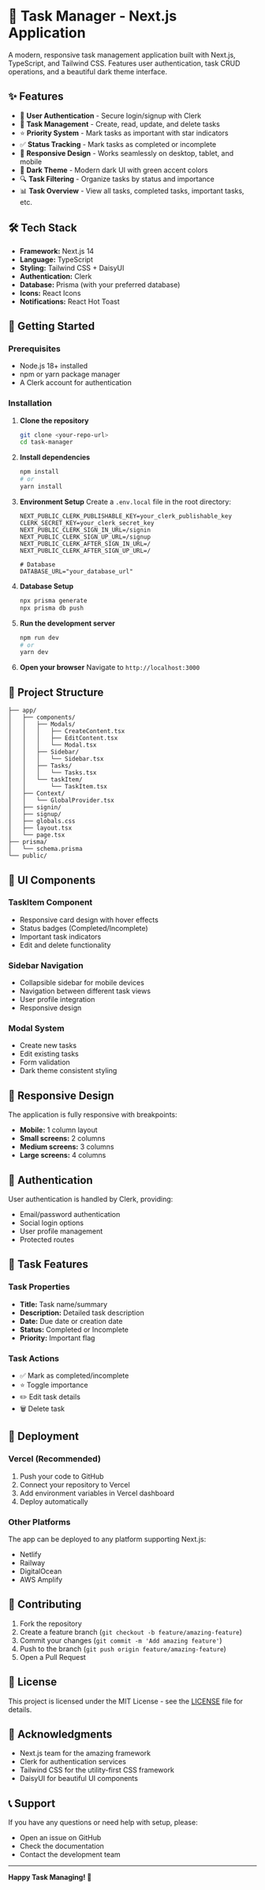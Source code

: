 # 🚀 Task Manager - Next.js Application

A modern, responsive task management application built with Next.js, TypeScript, and Tailwind CSS. Features user authentication, task CRUD operations, and a beautiful dark theme interface.

## ✨ Features

- 🔐 **User Authentication** - Secure login/signup with Clerk
- 📝 **Task Management** - Create, read, update, and delete tasks
- ⭐ **Priority System** - Mark tasks as important with star indicators
- ✅ **Status Tracking** - Mark tasks as completed or incomplete
- 📱 **Responsive Design** - Works seamlessly on desktop, tablet, and mobile
- 🌙 **Dark Theme** - Modern dark UI with green accent colors
- 🔍 **Task Filtering** - Organize tasks by status and importance
- 📊 **Task Overview** - View all tasks, completed tasks, important tasks, etc.

## 🛠️ Tech Stack

- **Framework:** Next.js 14
- **Language:** TypeScript
- **Styling:** Tailwind CSS + DaisyUI
- **Authentication:** Clerk
- **Database:** Prisma (with your preferred database)
- **Icons:** React Icons
- **Notifications:** React Hot Toast

## 🚀 Getting Started

### Prerequisites

- Node.js 18+ installed
- npm or yarn package manager
- A Clerk account for authentication

### Installation

1. **Clone the repository**
   ```bash
   git clone <your-repo-url>
   cd task-manager
   ```

2. **Install dependencies**
   ```bash
   npm install
   # or
   yarn install
   ```

3. **Environment Setup**
   Create a `.env.local` file in the root directory:
   ```env
   NEXT_PUBLIC_CLERK_PUBLISHABLE_KEY=your_clerk_publishable_key
   CLERK_SECRET_KEY=your_clerk_secret_key
   NEXT_PUBLIC_CLERK_SIGN_IN_URL=/signin
   NEXT_PUBLIC_CLERK_SIGN_UP_URL=/signup
   NEXT_PUBLIC_CLERK_AFTER_SIGN_IN_URL=/
   NEXT_PUBLIC_CLERK_AFTER_SIGN_UP_URL=/
   
   # Database
   DATABASE_URL="your_database_url"
   ```

4. **Database Setup**
   ```bash
   npx prisma generate
   npx prisma db push
   ```

5. **Run the development server**
   ```bash
   npm run dev
   # or
   yarn dev
   ```

6. **Open your browser**
   Navigate to `http://localhost:3000`

## 📁 Project Structure

```
├── app/
│   ├── components/
│   │   ├── Modals/
│   │   │   ├── CreateContent.tsx
│   │   │   ├── EditContent.tsx
│   │   │   └── Modal.tsx
│   │   ├── Sidebar/
│   │   │   └── Sidebar.tsx
│   │   ├── Tasks/
│   │   │   └── Tasks.tsx
│   │   └── taskItem/
│   │       └── TaskItem.tsx
│   ├── Context/
│   │   └── GlobalProvider.tsx
│   ├── signin/
│   ├── signup/
│   ├── globals.css
│   ├── layout.tsx
│   └── page.tsx
├── prisma/
│   └── schema.prisma
└── public/
```

## 🎨 UI Components

### TaskItem Component
- Responsive card design with hover effects
- Status badges (Completed/Incomplete)
- Important task indicators
- Edit and delete functionality

### Sidebar Navigation
- Collapsible sidebar for mobile devices
- Navigation between different task views
- User profile integration
- Responsive design

### Modal System
- Create new tasks
- Edit existing tasks
- Form validation
- Dark theme consistent styling

## 📱 Responsive Design

The application is fully responsive with breakpoints:
- **Mobile:** 1 column layout
- **Small screens:** 2 columns
- **Medium screens:** 3 columns  
- **Large screens:** 4 columns

## 🔐 Authentication

User authentication is handled by Clerk, providing:
- Email/password authentication
- Social login options
- User profile management
- Protected routes

## 🎯 Task Features

### Task Properties
- **Title:** Task name/summary
- **Description:** Detailed task description
- **Date:** Due date or creation date
- **Status:** Completed or Incomplete
- **Priority:** Important flag

### Task Actions
- ✅ Mark as completed/incomplete
- ⭐ Toggle importance
- ✏️ Edit task details
- 🗑️ Delete task

## 🚀 Deployment

### Vercel (Recommended)

1. Push your code to GitHub
2. Connect your repository to Vercel
3. Add environment variables in Vercel dashboard
4. Deploy automatically

### Other Platforms

The app can be deployed to any platform supporting Next.js:
- Netlify
- Railway
- DigitalOcean
- AWS Amplify

## 🤝 Contributing

1. Fork the repository
2. Create a feature branch (`git checkout -b feature/amazing-feature`)
3. Commit your changes (`git commit -m 'Add amazing feature'`)
4. Push to the branch (`git push origin feature/amazing-feature`)
5. Open a Pull Request

## 📝 License

This project is licensed under the MIT License - see the [LICENSE](LICENSE) file for details.

## 🙏 Acknowledgments

- Next.js team for the amazing framework
- Clerk for authentication services
- Tailwind CSS for the utility-first CSS framework
- DaisyUI for beautiful UI components

## 📞 Support

If you have any questions or need help with setup, please:
- Open an issue on GitHub
- Check the documentation
- Contact the development team

---

**Happy Task Managing! 🎉**